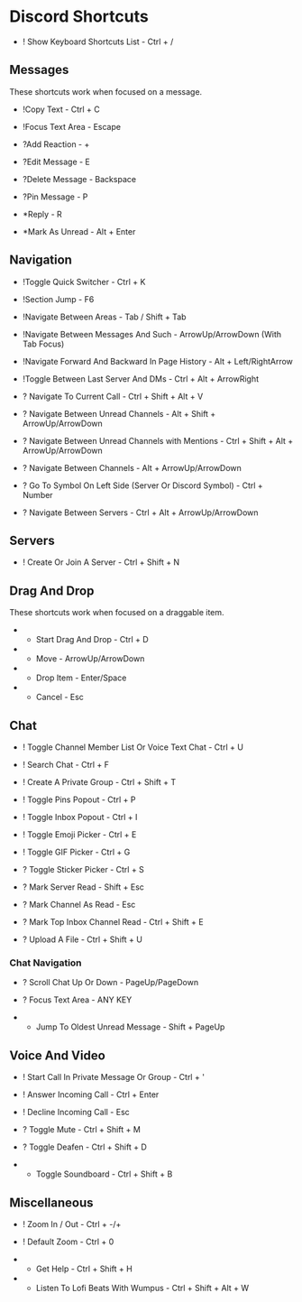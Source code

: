 # Discord Shortcuts

* ! Show Keyboard Shortcuts List - Ctrl + /

## Messages

These shortcuts work when focused on a message.

* !Copy Text - Ctrl + C

* !Focus Text Area - Escape

* ?Add Reaction - +

* ?Edit Message - E

* ?Delete Message - Backspace

* ?Pin Message - P

* *Reply - R

* *Mark As Unread - Alt + Enter

## Navigation

* !Toggle Quick Switcher - Ctrl + K

* !Section Jump - F6

* !Navigate Between Areas - Tab / Shift + Tab

* !Navigate Between Messages And Such - ArrowUp/ArrowDown (With Tab Focus)

* !Navigate Forward And Backward In Page History - Alt + Left/RightArrow

* !Toggle Between Last Server And DMs - Ctrl + Alt + ArrowRight

* ? Navigate To Current Call - Ctrl + Shift + Alt + V

* ? Navigate Between Unread Channels - Alt + Shift + ArrowUp/ArrowDown

* ? Navigate Between Unread Channels with Mentions - Ctrl + Shift + Alt + ArrowUp/ArrowDown

* ? Navigate Between Channels - Alt + ArrowUp/ArrowDown

* ? Go To Symbol On Left Side (Server Or Discord Symbol) - Ctrl + Number

* ? Navigate Between Servers - Ctrl + Alt + ArrowUp/ArrowDown


## Servers

* ! Create Or Join A Server - Ctrl + Shift + N

## Drag And Drop

These shortcuts work when focused on a draggable item.

* * Start Drag And Drop - Ctrl + D
* * Move - ArrowUp/ArrowDown
* * Drop Item - Enter/Space
* * Cancel - Esc

## Chat

<!-- TODO Should be under space or something? Layout? -->
* ! Toggle Channel Member List Or Voice Text Chat - Ctrl + U

* ! Search Chat - Ctrl + F

* ! Create A Private Group - Ctrl + Shift + T

* ! Toggle Pins Popout - Ctrl + P
* ! Toggle Inbox Popout - Ctrl + I

* ! Toggle Emoji Picker - Ctrl + E
* ! Toggle GIF Picker - Ctrl + G
* ? Toggle Sticker Picker - Ctrl + S

* ? Mark Server Read - Shift + Esc
* ? Mark Channel As Read - Esc
* ? Mark Top Inbox Channel Read - Ctrl + Shift + E

* ? Upload A File - Ctrl + Shift + U

### Chat Navigation

* ? Scroll Chat Up Or Down - PageUp/PageDown

* ? Focus Text Area - ANY KEY

* * Jump To Oldest Unread Message - Shift + PageUp

## Voice And Video

* ! Start Call In Private Message Or Group - Ctrl + '

* ! Answer Incoming Call - Ctrl + Enter

* ! Decline Incoming Call - Esc

* ? Toggle Mute - Ctrl + Shift + M

* ? Toggle Deafen - Ctrl + Shift + D

* * Toggle Soundboard - Ctrl + Shift + B

## Miscellaneous

* ! Zoom In / Out - Ctrl + -/+
* ! Default Zoom - Ctrl + 0

* * Get Help - Ctrl + Shift + H

* * Listen To Lofi Beats With Wumpus - Ctrl + Shift + Alt + W
